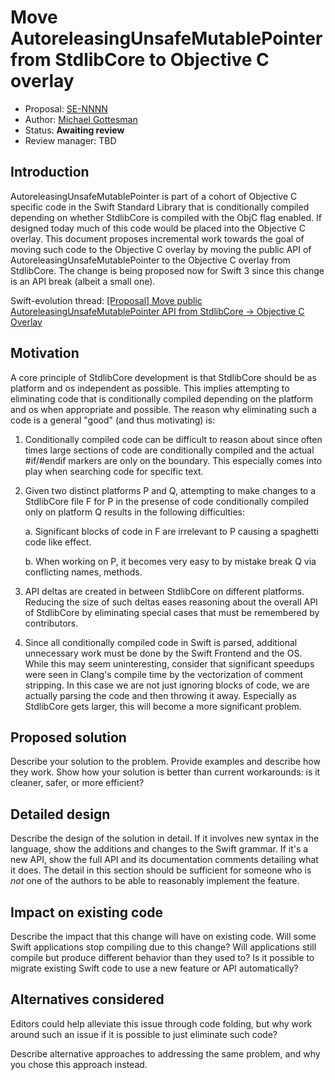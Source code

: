 # Move AutoreleasingUnsafeMutablePointer from StdlibCore to Objective C overlay

* Proposal: [SE-NNNN](NNNN-Move-autoreleasing-pointer-to-objc-overlay.md)
* Author: [Michael Gottesman](https://github.com/gottesmm)
* Status: **Awaiting review**
* Review manager: TBD

## Introduction

AutoreleasingUnsafeMutablePointer is part of a cohort of Objective C specific code in the Swift Standard Library that is conditionally compiled depending on whether StdlibCore is compiled with the ObjC flag enabled. If designed today much of this code would be placed into the Objective C overlay. This document proposes incremental work towards the goal of moving such code to the Objective C overlay by moving the public API of AutoreleasingUnsafeMutablePointer to the Objective C overlay from StdlibCore. The change is being proposed now for Swift 3 since this change is an API break (albeit a small one).

Swift-evolution thread: [[Proposal] Move public AutoreleasingUnsafeMutablePointer API from StdlibCore -> Objective C Overlay](http://thread.gmane.org/gmane.comp.lang.swift.evolution/24631)

## Motivation

A core principle of StdlibCore development is that StdlibCore should be as platform and os independent as possible. This implies attempting to eliminating code that is conditionally compiled depending on the platform and os when appropriate and possible. The reason why eliminating such a code is a general "good" (and thus motivating) is:

1. Conditionally compiled code can be difficult to reason about since often times large sections of code are conditionally compiled and the actual \#if/\#endif markers are only on the boundary. This especially comes into play when searching code for specific text.

2. Given two distinct platforms P and Q, attempting to make changes to a StdlibCore file F for P in the presense of code conditionally compiled only on platform Q results in the following difficulties:

   a. Significant blocks of code in F are irrelevant to P causing a spaghetti code like effect.

   b. When working on P, it becomes very easy to by mistake break Q via conflicting names, methods.

3. API deltas are created in between StdlibCore on different platforms. Reducing the size of such deltas eases reasoning about the overall API of StdlibCore by eliminating special cases that must be remembered by contributors.

4. Since all conditionally compiled code in Swift is parsed, additional unnecessary work must be done by the Swift Frontend and the OS. While this may seem uninteresting, consider that significant speedups were seen in Clang's compile time by the vectorization of comment stripping. In this case we are not just ignoring blocks of code, we are actually parsing the code and then throwing it away. Especially as StdlibCore gets larger, this will become a more significant problem.

## Proposed solution

Describe your solution to the problem. Provide examples and describe
how they work. Show how your solution is better than current
workarounds: is it cleaner, safer, or more efficient?

## Detailed design

Describe the design of the solution in detail. If it involves new
syntax in the language, show the additions and changes to the Swift
grammar. If it's a new API, show the full API and its documentation
comments detailing what it does. The detail in this section should be
sufficient for someone who is *not* one of the authors to be able to
reasonably implement the feature.

## Impact on existing code

Describe the impact that this change will have on existing code. Will some
Swift applications stop compiling due to this change? Will applications still
compile but produce different behavior than they used to? Is it
possible to migrate existing Swift code to use a new feature or API
automatically?

## Alternatives considered

Editors could help alleviate this issue through code folding, but why work
around such an issue if it is possible to just eliminate such code?

Describe alternative approaches to addressing the same problem, and
why you chose this approach instead.

